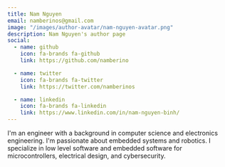 ```yaml
---
title: Nam Nguyen
email: namberinos@gmail.com
image: "/images/author-avatar/nam-nguyen-avatar.png"
description: Nam Nguyen's author page
social:
  - name: github
    icon: fa-brands fa-github
    link: https://github.com/namberino

  - name: twitter
    icon: fa-brands fa-twitter
    link: https://twitter.com/namberinos

  - name: linkedin
    icon: fa-brands fa-linkedin
    link: https://www.linkedin.com/in/nam-nguyen-binh/
---
```


I'm an engineer with a background in computer science and electronics engineering. I'm passionate about embedded systems and robotics. I specialize in low level software and embedded software for microcontrollers, electrical design, and cybersecurity.
